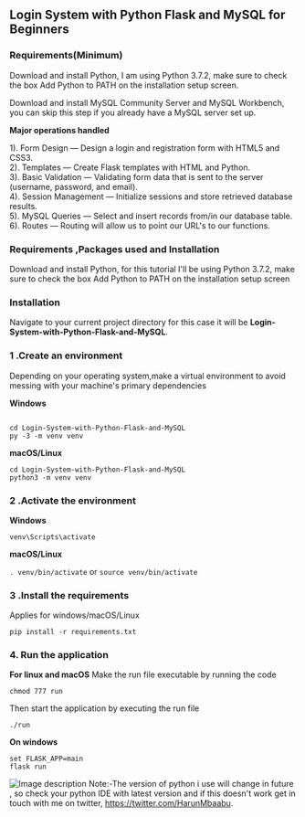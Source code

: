 ## Login System with Python Flask and MySQL for Beginners

### Requirements(Minimum)

Download and install Python, I am using Python 3.7.2, make sure to check the box Add Python to PATH on the installation setup screen. </p>
Download and install MySQL Community Server and MySQL Workbench, you can skip this step if you already have a MySQL server set up. </p>


**Major operations handled**

1). Form Design — Design a login and registration form with HTML5 and CSS3.<br>
2). Templates — Create Flask templates with HTML and Python.<br>
3). Basic Validation — Validating form data that is sent to the server (username, password, and email).<br>
4). Session Management — Initialize sessions and store retrieved database results.<br>
5). MySQL Queries — Select and insert records from/in our database table.<br>
6). Routes — Routing will allow us to point our URL's to our functions.<br>

### Requirements ,Packages used and Installation
Download and install Python, for this tutorial I'll be using Python 3.7.2, make sure to check the box Add Python to PATH on the installation setup screen
 
### Installation
          
Navigate to your current project directory for this case it will be **Login-System-with-Python-Flask-and-MySQL**. <br>
          
### 1 .Create an environment
          
Depending on your operating system,make a virtual environment to avoid messing with your machine's primary dependencies
          
**Windows**
          
```

cd Login-System-with-Python-Flask-and-MySQL
py -3 -m venv venv

```
          
**macOS/Linux**
          
```
cd Login-System-with-Python-Flask-and-MySQL
python3 -m venv venv

```

### 2 .Activate the environment
          
**Windows** 

```venv\Scripts\activate```
          
**macOS/Linux**

```. venv/bin/activate```
or
```source venv/bin/activate```

### 3 .Install the requirements

Applies for windows/macOS/Linux

```pip install -r requirements.txt```
  
### 4. Run the application 

**For linux and macOS**
Make the run file executable by running the code

```chmod 777 run```

Then start the application by executing the run file

```./run```

**On windows**
```
set FLASK_APP=main
flask run

```
          

![Image description](https://github.com/HarunHM/Login-System-with-Python-Flask-and-MySQL/blob/master/static/Screenshot%20from%202020-01-11%2020-25-25.png?raw=true)
Note:-The version of python i use will change in future , so check your python IDE with latest version and if this doesn't work get in touch with me on twitter, https://twitter.com/HarunMbaabu.
